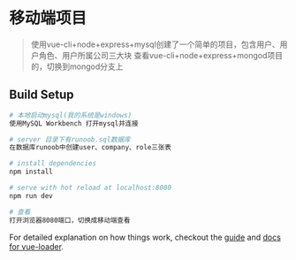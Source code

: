 # 移动端项目

> 使用vue-cli+node+express+mysql创建了一个简单的项目，包含用户、用户角色、用户所属公司三大块
查看vue-cli+node+express+mongod项目的，切换到mongod分支上

## Build Setup

``` bash
# 本地启动mysql(我的系统是windows)
使用MySQL Workbench 打开mysql并连接

# server 目录下有runoob.sql数据库
在数据库runoob中创建user、company、role三张表

# install dependencies
npm install

# serve with hot reload at localhost:8080
npm run dev

# 查看
打开浏览器8080端口，切换成移动端查看
```

For detailed explanation on how things work, checkout the [guide](http://vuejs-templates.github.io/webpack/) and [docs for vue-loader](http://vuejs.github.io/vue-loader).
